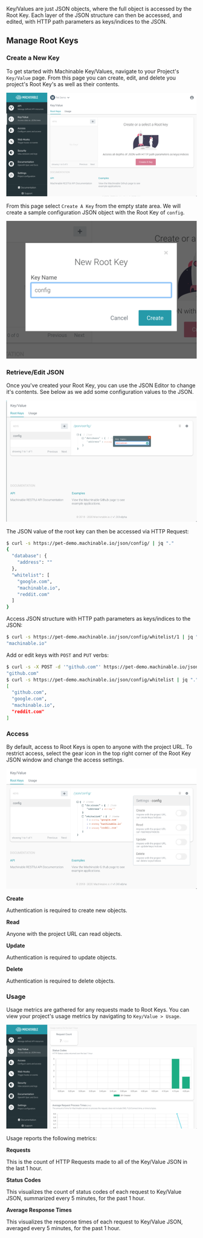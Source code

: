 
Key/Values are just JSON objects, where the full object is accessed by the Root Key. Each layer of the JSON structure can then be accessed, and edited, with HTTP path parameters as keys/indices to the JSON.

## Manage Root Keys

### Create a New Key

To get started with Machinable Key/Values, navigate to your Project's `Key/Value` page. From this page you can create, edit, and delete you project's Root Key's as well as their contents.

![details](../img/final/json.png "JSON Page")

From this page select `Create A Key` from the empty state area. We will create a sample configuration JSON object with the Root Key of `config`.

![details](../img/final/json_newkey.png "JSON New Key")

### Retrieve/Edit JSON

Once you've created your Root Key, you can use the JSON Editor to change it's contents. See below as we add some configuration values to the JSON.

![details](../img/final/json_edit.png "JSON Edit Key")

The JSON value of the root key can then be accessed via HTTP Request:

```sh
$ curl -s https://pet-demo.machinable.io/json/config/ | jq "."
{
  "database": {
    "address": ""
  },
  "whitelist": [
    "google.com",
    "machinable.io",
    "reddit.com"
  ]
}
```

Access JSON structure with HTTP path parameters as keys/indices to the JSON:

```sh
$ curl -s https://pet-demo.machinable.io/json/config/whitelist/1 | jq "."
"machinable.io"
```

Add or edit keys with `POST` and `PUT` verbs:

```sh
$ curl -s -X POST -d '"github.com"' https://pet-demo.machinable.io/json/config/whitelist/0 | jq "."
"github.com"
$ curl -s https://pet-demo.machinable.io/json/config/whitelist | jq "."
[
  "github.com",
  "google.com",
  "machinable.io",
  "reddit.com"
]
```

### Access

By default, access to Root Keys is open to anyone with the project URL. To restrict access, select the gear icon in the top right corner of the Root Key JSON window and change the access settings.

![details](../img/final/json_access.png "JSON Edit Access")

**Create**

Authentication is required to create new objects.

**Read**

Anyone with the project URL can read objects.

**Update**

Authentication is required to update objects.

**Delete**

Authentication is required to delete objects.

### Usage

Usage metrics are gathered for any requests made to Root Keys. You can view your project's usage metrics by navigating to `Key/Value > Usage`.

![details](../img/final/json_usage.png "JSON Usage")

Usage reports the following metrics:

**Requests**

This is the count of HTTP Requests made to all of the Key/Value JSON in the last 1 hour.

**Status Codes**

This visualizes the count of status codes of each request to Key/Value JSON, summarized every 5 minutes, for the past 1 hour.

**Average Response Times**

This visualizes the response times of each request to Key/Value JSON, averaged every 5 minutes, for the past 1 hour.
